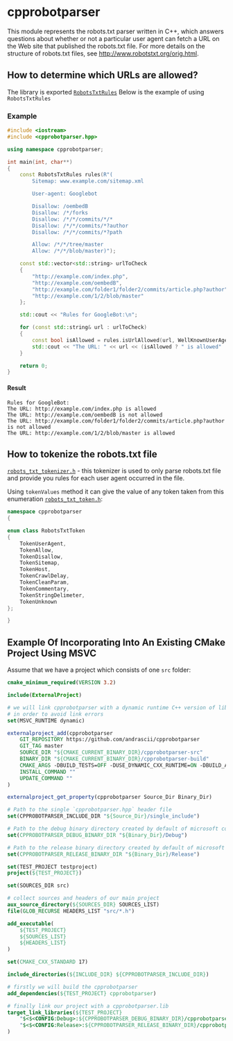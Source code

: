 # cpprobotparser
This module represents the robots.txt parser written in C++, which answers questions about whether or not a particular user agent can fetch a URL on the Web site that published the robots.txt file. For more details on the structure of robots.txt files, see http://www.robotstxt.org/orig.html.

## How to determine which URLs are allowed?

The library is exported [`RobotsTxtRules`](https://github.com/andrascii/cpprobotparser/blob/master/include/robots_txt_rules.h)
Below is the example of using `RobotsTxtRules`

### Example

```cpp
#include <iostream>
#include <cpprobotparser.hpp>

using namespace cpprobotparser;

int main(int, char**)
{
    const RobotsTxtRules rules(R"(
        Sitemap: www.example.com/sitemap.xml

        User-agent: Googlebot

        Disallow: /oembedB
        Disallow: /*/forks
        Disallow: /*/*/commits/*/*
        Disallow: /*/*/commits/*?author
        Disallow: /*/*/commits/*?path

        Allow: /*/*/tree/master
        Allow: /*/*/blob/master)");

    const std::vector<std::string> urlToCheck
    {
        "http://example.com/index.php",
        "http://example.com/oembedB",
        "http://example.com/folder1/folder2/commits/article.php?author",
        "http://example.com/1/2/blob/master"
    };

    std::cout << "Rules for GoogleBot:\n";

    for (const std::string& url : urlToCheck)
    {
        const bool isAllowed = rules.isUrlAllowed(url, WellKnownUserAgent::GoogleBot);
        std::cout << "The URL: " << url << (isAllowed ? " is allowed" : " is not allowed") << "\n";
    }

    return 0;
}
```

#### Result
```
Rules for GoogleBot:
The URL: http://example.com/index.php is allowed
The URL: http://example.com/oembedB is not allowed
The URL: http://example.com/folder1/folder2/commits/article.php?author is not allowed
The URL: http://example.com/1/2/blob/master is allowed
```

## How to tokenize the robots.txt file

[`robots_txt_tokenizer.h`](https://github.com/andrascii/cpprobotparser/blob/master/include/robots_txt_tokenizer.h) - this tokenizer is used to only parse robots.txt file and provide you rules for each user agent occurred in the file.

Using `tokenValues` method it can give the value of any token taken from this enumeration [`robots_txt_token.h`](https://github.com/andrascii/cpprobotparser/blob/master/include/robots_txt_token.h):

```cpp
namespace cpprobotparser
{

enum class RobotsTxtToken
{
    TokenUserAgent,
    TokenAllow,
    TokenDisallow,
    TokenSitemap,
    TokenHost,
    TokenCrawlDelay,
    TokenCleanParam,
    TokenCommentary,
    TokenStringDelimeter,
    TokenUnknown
};

}
```

## Example Of Incorporating Into An Existing CMake Project Using MSVC

Assume that we have a project which consists of one `src` folder:

```cmake
cmake_minimum_required(VERSION 3.2)

include(ExternalProject)

# we will link cpprobotparser with a dynamic runtime C++ version of library
# in order to avoid link errors
set(MSVC_RUNTIME dynamic)

externalproject_add(cpprobotparser
    GIT_REPOSITORY https://github.com/andrascii/cpprobotparser
    GIT_TAG master
    SOURCE_DIR "${CMAKE_CURRENT_BINARY_DIR}/cpprobotparser-src"
    BINARY_DIR "${CMAKE_CURRENT_BINARY_DIR}/cpprobotparser-build"
    CMAKE_ARGS -DBUILD_TESTS=OFF -DUSE_DYNAMIC_CXX_RUNTIME=ON -DBUILD_AS_SHARED=ON
    INSTALL_COMMAND ""
    UPDATE_COMMAND ""
)

externalproject_get_property(cpprobotparser Source_Dir Binary_Dir)

# Path to the single `cpprobotparser.hpp` header file
set(CPPROBOTPARSER_INCLUDE_DIR "${Source_Dir}/single_include")

# Path to the debug binary directory created by default of microsoft compiler
set(CPPROBOTPARSER_DEBUG_BINARY_DIR "${Binary_Dir}/Debug")

# Path to the release binary directory created by default of microsoft compiler
set(CPPROBOTPARSER_RELEASE_BINARY_DIR "${Binary_Dir}/Release")

set(TEST_PROJECT testproject)
project(${TEST_PROJECT})

set(SOURCES_DIR src)

# collect sources and headers of our main project
aux_source_directory(${SOURCES_DIR} SOURCES_LIST)
file(GLOB_RECURSE HEADERS_LIST "src/*.h")

add_executable(
	${TEST_PROJECT}
	${SOURCES_LIST}
	${HEADERS_LIST}
)

set(CMAKE_CXX_STANDARD 17)

include_directories(${INCLUDE_DIR} ${CPPROBOTPARSER_INCLUDE_DIR})

# firstly we will build the cpprobotparser
add_dependencies(${TEST_PROJECT} cpprobotparser)

# finally link our project with a cpprobotparser.lib
target_link_libraries(${TEST_PROJECT}
    "$<$<CONFIG:Debug>:${CPPROBOTPARSER_DEBUG_BINARY_DIR}/cpprobotparser.lib>" # for debug version
    "$<$<CONFIG:Release>:${CPPROBOTPARSER_RELEASE_BINARY_DIR}/cpprobotparser.lib>" # for release version
)

```
